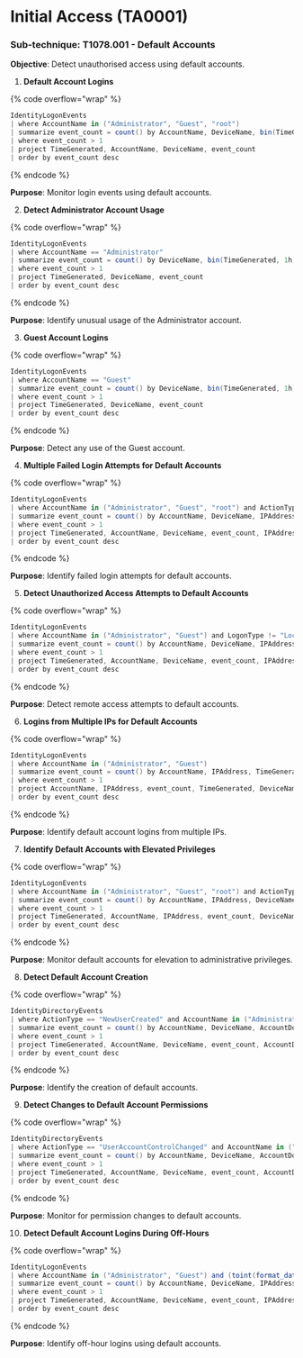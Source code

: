 # Initial Access (TA0001)

### **Sub-technique: T1078.001 - Default Accounts**

**Objective**: Detect unauthorised access using default accounts.&#x20;

1. **Default Account Logins**

{% code overflow="wrap" %}
```cs
IdentityLogonEvents
| where AccountName in ("Administrator", "Guest", "root")
| summarize event_count = count() by AccountName, DeviceName, bin(TimeGenerated, 1h)
| where event_count > 1
| project TimeGenerated, AccountName, DeviceName, event_count
| order by event_count desc
```
{% endcode %}

**Purpose**: Monitor login events using default accounts.

2. **Detect Administrator Account Usage**

{% code overflow="wrap" %}
```cs
IdentityLogonEvents
| where AccountName == "Administrator"
| summarize event_count = count() by DeviceName, bin(TimeGenerated, 1h)
| where event_count > 1
| project TimeGenerated, DeviceName, event_count
| order by event_count desc
```
{% endcode %}

**Purpose**: Identify unusual usage of the Administrator account.

3. **Guest Account Logins**

{% code overflow="wrap" %}
```cs
IdentityLogonEvents
| where AccountName == "Guest"
| summarize event_count = count() by DeviceName, bin(TimeGenerated, 1h)
| where event_count > 1
| project TimeGenerated, DeviceName, event_count
| order by event_count desc
```
{% endcode %}

**Purpose**: Detect any use of the Guest account.

4. **Multiple Failed Login Attempts for Default Accounts**

{% code overflow="wrap" %}
```cs
IdentityLogonEvents
| where AccountName in ("Administrator", "Guest", "root") and ActionType == "LogonFailed"
| summarize event_count = count() by AccountName, DeviceName, IPAddress, DestinationDeviceName, DestinationPort, DestinationIPAddress, bin(TimeGenerated, 1h)
| where event_count > 1
| project TimeGenerated, AccountName, DeviceName, event_count, IPAddress, DestinationDeviceName, DestinationPort, DestinationIPAddress
| order by event_count desc
```
{% endcode %}

**Purpose**: Identify failed login attempts for default accounts.

5. **Detect Unauthorized Access Attempts to Default Accounts**

{% code overflow="wrap" %}
```cs
IdentityLogonEvents 
| where AccountName in ("Administrator", "Guest") and LogonType != "Local"
| summarize event_count = count() by AccountName, DeviceName, IPAddress, DestinationDeviceName, DestinationPort, DestinationIPAddress, bin(TimeGenerated, 1h)
| where event_count > 1
| project TimeGenerated, AccountName, DeviceName, event_count, IPAddress, DestinationDeviceName, DestinationPort, DestinationIPAddress
| order by event_count desc
```
{% endcode %}

**Purpose**: Detect remote access attempts to default accounts.

6. **Logins from Multiple IPs for Default Accounts**

{% code overflow="wrap" %}
```cs
IdentityLogonEvents
| where AccountName in ("Administrator", "Guest")
| summarize event_count = count() by AccountName, IPAddress, TimeGenerated, DeviceName, LogonType
| where event_count > 1
| project AccountName, IPAddress, event_count, TimeGenerated, DeviceName, LogonType
| order by event_count desc
```
{% endcode %}

**Purpose**: Identify default account logins from multiple IPs.

7. **Identify Default Accounts with Elevated Privileges**

{% code overflow="wrap" %}
```cs
IdentityLogonEvents
| where AccountName in ("Administrator", "Guest", "root") and ActionType == "LogonFailed"
| summarize event_count = count() by AccountName, IPAddress, DeviceName, LogonType, AccountDomain, OSPlatform, bin(TimeGenerated, 1h)
| where event_count > 1
| project TimeGenerated, AccountName, IPAddress, event_count, DeviceName, LogonType, AccountDomain, OSPlatform
| order by event_count desc
```
{% endcode %}

**Purpose**: Monitor default accounts for elevation to administrative privileges.

8. **Detect Default Account Creation**

{% code overflow="wrap" %}
```cs
IdentityDirectoryEvents
| where ActionType == "NewUserCreated" and AccountName in ("Administrator", "Guest")
| summarize event_count = count() by AccountName, DeviceName, AccountDomain, ActionType, DestinationDeviceName,DestinationIPAddress, Application, bin(TimeGenerated, 1h)
| where event_count > 1
| project TimeGenerated, AccountName, DeviceName, event_count, AccountDomain, ActionType, DestinationDeviceName,DestinationIPAddress, Application
| order by event_count desc
```
{% endcode %}

**Purpose**: Identify the creation of default accounts.

9. **Detect Changes to Default Account Permissions**

{% code overflow="wrap" %}
```cs
IdentityDirectoryEvents
| where ActionType == "UserAccountControlChanged" and AccountName in ("Administrator", "Guest")
| summarize event_count = count() by AccountName, DeviceName, AccountDomain, ActionType, DestinationDeviceName,DestinationIPAddress, Application, bin(TimeGenerated, 1h)
| where event_count > 1
| project TimeGenerated, AccountName, DeviceName, event_count, AccountDomain, ActionType, DestinationDeviceName,DestinationIPAddress, Application
| order by event_count desc
```
{% endcode %}

**Purpose**: Monitor for permission changes to default accounts.

10. **Detect Default Account Logins During Off-Hours**

{% code overflow="wrap" %}
```cs
IdentityLogonEvents
| where AccountName in ("Administrator", "Guest") and (toint(format_datetime(TimeGenerated, 'HH')) < 6 or toint(format_datetime(TimeGenerated, 'HH')) > 18)
| summarize event_count = count() by AccountName, DeviceName, IPAddress, LogonType, AccountDomain, OSPlatform, bin(TimeGenerated, 1h)
| where event_count > 1
| project TimeGenerated, AccountName, DeviceName, event_count, IPAddress, LogonType, AccountDomain, OSPlatform
| order by event_count desc
```
{% endcode %}

**Purpose**: Identify off-hour logins using default accounts.

